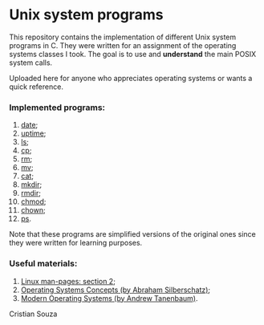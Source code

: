 # Unix system programs

This repository contains the implementation of different Unix system programs in C. They were written for an assignment of the operating systems classes I took. The goal is to use and **understand** the main POSIX system calls.

Uploaded here for anyone who appreciates operating systems or wants a quick reference.

### Implemented programs:
1. [date](src/date.c);
2. [uptime](src/uptime.c);
3. [ls](src/ls.c);
4. [cp](src/cp.c);
5. [rm](src/rm.c);
6. [mv](src/mv.c);
7. [cat](src/cat.c);
8. [mkdir](src/mkdir.c);
9. [rmdir](src/rmdir.c);
10. [chmod](src/chmod.c);
11. [chown](src/chown.c);
12. [ps](src/ps.c).

Note that these programs are simplified versions of the original ones since they were written for learning purposes.

### Useful materials:

1. [Linux man-pages: section 2](http://man7.org/linux/man-pages/dir_section_2.html);
2. [Operating Systems Concepts (by Abraham Silberschatz)](https://www.amazon.com/Operating-System-Concepts-Abraham-Silberschatz-ebook/dp/B07CVKH7BD/);
3. [Modern Operating Systems (by Andrew Tanenbaum)](https://www.amazon.com/Modern-Operating-Systems-Andrew-Tanenbaum/dp/013359162X).

Cristian Souza
